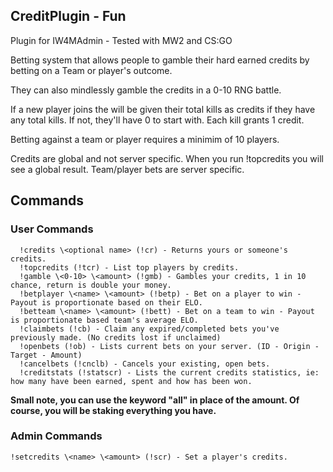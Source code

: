 ## CreditPlugin - Fun
Plugin for IW4MAdmin - Tested with MW2 and CS:GO

Betting system that allows people to gamble their hard earned credits by betting on a Team or player's outcome. 

They can also mindlessly gamble the credits in a 0-10 RNG battle.

If a new player joins the will be given their total kills as credits if they have any total kills. If not, they'll have 0 to start with. 
Each kill grants 1 credit.

Betting against a team or player requires a minimim of 10 players.

Credits are global and not server specific. When you run !topcredits you will see a global result. Team/player bets are server specific.

## Commands
### User Commands

```
  !credits \<optional name> (!cr) - Returns yours or someone's credits.
  !topcredits (!tcr) - List top players by credits.
  !gamble \<0-10> \<amount> (!gmb) - Gambles your credits, 1 in 10 chance, return is double your money.
  !betplayer \<name> \<amount> (!betp) - Bet on a player to win - Payout is proportionate based on their ELO.
  !betteam \<name> \<amount> (!bett) - Bet on a team to win - Payout is proportionate based team's average ELO.
  !claimbets (!cb) - Claim any expired/completed bets you've previously made. (No credits lost if unclaimed)
  !openbets (!ob) - Lists current bets on your server. (ID - Origin - Target - Amount)
  !cancelbets (!cnclb) - Cancels your existing, open bets.
  !creditstats (!statscr) - Lists the current credits statistics, ie: how many have been earned, spent and how has been won.
```
  **Small note, you can use the keyword "all" in place of the amount. Of course, you will be staking everything you have.**
  
### Admin Commands
```
!setcredits \<name> \<amount> (!scr) - Set a player's credits.
```
